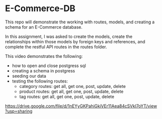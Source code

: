 # E-Commerce-DB

This repo will demonstrate the working with routes, models, and creating a schema for an E-Commerce database.

In this assignment, I was asked to create the models, create the relationships within those models by foreign keys and references, and complete the restful API routes in the routes folder.

This video demonstrates the following:

* how to open and close postgress sql
* creating a schema in postgress
* seeding our data
* testing the following routes:
    * category routes: get all, get one, post, update, delete
    * product routes: get all, get one, post, update, delete
    * tag routes: get all, get one, post, update, delete

https://drive.google.com/file/d/1nEYyGKPahiGkiVEr11Aea84cSVkI7oYT/view?usp=sharing
